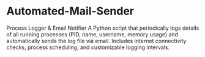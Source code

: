 # Automated-Mail-Sender
Process Logger &amp; Email Notifier A Python script that periodically logs details of all running processes (PID, name, username, memory usage) and automatically sends the log file via email. Includes internet connectivity checks, process scheduling, and customizable logging intervals.
